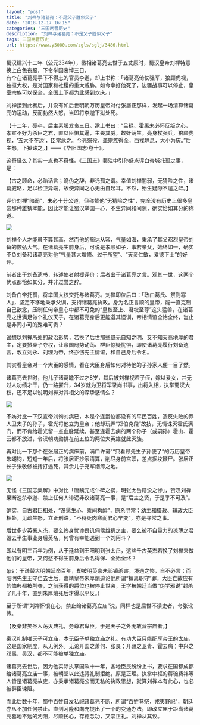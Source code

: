 ```yaml
---
layout: "post"
title: "刘禅与诸葛亮：不是父子胜似父子"
date: "2018-12-17 16:15"
categories: "三国两晋历史"
description: "刘禅与诸葛亮：不是父子胜似父子"
tags: 三国两晋历史
url: https://www.y5000.com/zgls/sglj/3486.html
---
```






蜀汉建兴十二年（公元234年），丞相诸葛亮去世于五丈原时，蜀汉皇帝刘禅特意换上白色丧服，下令举国哀悼三日。  
有个在诸葛亮手下不得志的官员李邈，却上书称：「诸葛亮倚仗强军，狼顾虎视，独揽大权，是对国家和社稷的重大威胁。如今幸好他死了，边疆战事可以停止，皇室宗族可以保全，全国上下都为此感到欢庆。」

刘禅接到此奏后，并没有如后世明朝万历皇帝对付张居正那样，发起一场清算诸葛亮的运动，反而勃然大怒，当即将李邈下狱处死。

【十二年，亮卒，后主素服发哀三日。邈上书曰：“吕禄、霍禹未必怀反叛之心，孝宣不好为杀臣之君，直以臣惧其逼，主畏其威，故奸萌生。亮身杖强兵，狼顾虎视，‘五大不在边’，臣常危之。今亮殒殁，盖宗族得全，西戎静息，大小为庆。”后主怒，下狱诛之。】——《华阳国志·卷十》。

这奇怪么？其实一点也不奇怪。《三国志》裴注中引孙盛点评白帝城托孤之事，是：

【古之顾命，必贻话言；诡伪之辞，非讬孤之谓。幸值刘禅闇弱，无猜险之性，诸葛威略，足以检卫异端，故使异同之心无由自起耳。不然，殆生疑隙不逞之衅。】

评价刘禅“暗弱”，未必十分公道，但称赞他“无猜险之性”，完全没有历史上很多皇帝那种雄猜本能，因此才能让蜀汉举国一心，不生异同和间隙，确实恰如其分的称道。

![](https://img.y5000.com/uploads/allimg/161014/160610K17-0.jpg)

刘禅个人才能虽不算甚高，然而他的豁达从容，气量如海，秉承了其父昭烈皇帝刘备的恢弘大气。在诸葛亮生前身后，可说是孝顺如子，事若亲父，始终如一，确实不负刘备和诸葛亮对他“气量甚大增修、过于所望”、“天资仁敏，爱德下士”的好评。

前者出于刘备遗书，转述使者射援评价；后者出于诸葛亮之言。观其一世，这两个优点都恰如其分，并非过誉之辞。

刘备白帝托孤，将举国大权交托与诸葛亮。刘禅即位后曰：「政由葛氏、祭则寡人」，坚定不移地秉承父训，支持诸葛亮执政。身为名正言顺的皇帝，能一直克制自己欲念，压制任何帝皇心中都不可免的“皇权至上、君权至尊”这头猛兽，在诸葛亮之世满足做个礼仪天子，在诸葛亮身后更能遵其遗训，帝相情谊全始全终，岂止是非同小可的殊难可贵？

试想以刘禅所处的政治形势，若换了后世那些既无自知之明、又不知天高地厚的君主，定要掀桌子夺权，让帝国局势动荡、群臣惊疑忧惧，即使诸葛亮履行刘备遗言，改立刘永、刘理为帝，终亦伤先主情谊，和自己身后令名。

其实看皇帝对一个大臣的感情，看在大臣身后如何对待他的子孙家人便一目了然。

诸葛亮去世时，他儿子诸葛瞻不过才8岁，其后被刘禅视若子侄，嫁以爱女，并无过人功绩才干，仍一路擢升，34岁就为卫将军录尚书事，出将入相，执掌蜀汉大权，还不足以说明刘禅对其相父的深挚感情么？

![](https://img.y5000.com/uploads/allimg/161014/1606103145-1.jpg)

不妨对比一下汉宣帝刘询刘病已，本是个连爵位都没有的平民百姓，造反失败的罪人卫太子的孙子，霍光将他立为皇帝；他却玩弄“郑伯克段”故技，无情诛灭霍氏满门，而不肯给霍光留一点血脉延续，甚至连霍去病的两个孙子（或嗣孙）霍山、霍云都不放过，令汉朝功勋排在前五位的两位大英雄就此灭族。

再对比一下那个在张居正的病床前，满口许诺““只看顾先生子孙便了”的万历皇帝朱翊钧，短短一年后，将张居正抄家清算，削尽身前宫职，差点掘坟鞭尸。张居正长子张敬修被拷打逼死，其余儿子充军烟瘴之地。

![](https://img.y5000.com/uploads/allimg/161014/1606105J4-2.jpg)

无怪《三国志集解》中对比「唐魏元成仆碑之祸，明张太岳籍没之惨」，赞叹刘禅果断速杀李邈、禁止任何人诽谤非议诸葛亮一事，是“后主之贤，于是乎不可及”。

确实，自古君臣相处，“谗慝生心，乘间构衅”，原系寻常；幼主和摄政、辅政大臣相处，见疏生怒，立正刑诛，“不待死肉寒而君心早变”，亦是寻常之事。

后世多少英豪人杰，要么终身忧谗畏讥伺候雄猜之主，要么被不自量力的凉薄之君毁去半生事业身后英名，何曾有幸能遇到一个刘阿斗？

即以有明三百年为例，从于廷益到王阳明到张太岳，这些千古英杰若换了刘禅来做他们的皇帝，又何愁不得生前身后令名得保、全始全终？

(ps：于谦替大明朝延命百年，却被明英宗朱祁镇杀害，境遇之惨，自不必言；而阳明先生王守仁去世后，嘉靖皇帝朱厚熜追论他所谓“擅离职守”罪，大臣亡故应有的恤典都被削夺，之前获得的爵位也被停止世袭，王学被朝廷当做“伪学邪说”封杀了几十年，直到朱厚熜死后才得以平反。）

至于所谓“刘禅怀恨在心，禁止给诸葛亮立庙”说，同样也是后世不读史者，夸张讹传。

【及秦非笑圣人荡灭典礼，务尊君卑臣，于是天子之外无敢营宗庙者。】

秦汉礼制唯天子可立庙，本无臣子单独立庙之礼。有功大臣只能配享帝王的太庙，这是国家制度，从无例外。无论开国之萧何、张良；开疆之卫青、霍去病；中兴之邓禹、吴汉，都不可能被单独立庙。

诸葛亮去世后，因为他实际执掌国政十一年，各地臣民纷纷上书，要求在国都成都给诸葛亮立庙一事，被朝堂以此违背礼制拒绝，原是正理。执掌中枢的蒋琬费祎等人皆是诸葛亮故吏，亦秉承诸葛亮公而无私的执政思想，就算刘禅本有此心，也必被群臣谏阻。

而此后数十年，蜀中百姓自发私祀诸葛亮不断，所谓“百姓巷祭，戎夷野祀”，朝廷亦从不加任何禁止。直到习隆和向充提出了一个的变通办法，即改立庙于距离诸葛亮墓地不远的沔阳，尽顺民心，存德念功，又崇正礼。刘禅从其议。
